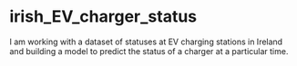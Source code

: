 # irish_EV_charger_status
I am working with a dataset of statuses at EV charging stations in Ireland and building a model to predict the status of a charger at a particular time.
